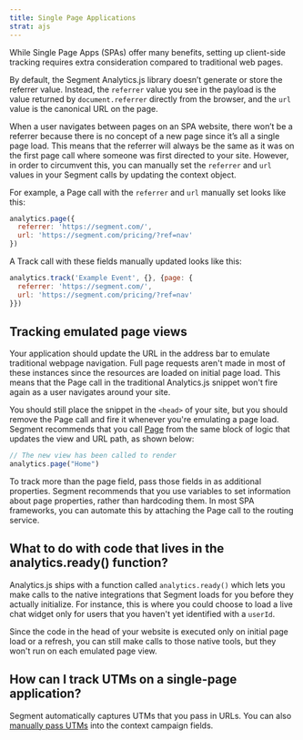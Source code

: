 ```yaml
---
title: Single Page Applications
strat: ajs
---
```


While Single Page Apps (SPAs) offer many benefits, setting up client-side tracking requires extra consideration compared to traditional web pages.

By default, the Segment Analytics.js library doesn’t generate or store the referrer value. Instead, the `referrer` value you see in the payload is the value returned by `document.referrer` directly from the browser, and the `url` value is the canonical URL on the page.

When a user navigates between pages on an SPA website, there won’t be a referrer because there is no concept of a new page since it’s all a single page load. This means that the referrer will always be the same as it was on the first page call where someone was first directed to your site. However, in order to circumvent this, you can manually set the `referrer` and `url` values in your Segment calls by updating the context object.

For example, a Page call with the `referrer` and `url` manually set looks like this:

```js
analytics.page({
  referrer: 'https://segment.com/',
  url: 'https://segment.com/pricing/?ref=nav'
})
```

A Track call with these fields manually updated looks like this:

```js
analytics.track('Example Event', {}, {page: {
  referrer: 'https://segment.com/',
  url: 'https://segment.com/pricing/?ref=nav'
}})
```

## Tracking emulated page views

Your application should update the URL in the address bar to emulate traditional webpage navigation. Full page requests aren't made in most of these instances since the resources are loaded on initial page load. This means that the Page call in the traditional Analytics.js snippet won't fire again as a user navigates around your site.

You should still place the snippet in the `<head>` of your site, but you should remove the Page call and fire it whenever you're emulating a page load. Segment recommends that you call [Page](/docs/connections/sources/catalog/libraries/website/javascript/#page) from the same block of logic that updates the view and URL path, as shown below:

```js
// The new view has been called to render
analytics.page("Home")
```

To track more than the page field, pass those fields in as additional properties. Segment recommends that you use variables to set information about page properties, rather than hardcoding them. In most SPA frameworks, you can automate this by attaching the Page call to the routing service.

## What to do with code that lives in the analytics.ready() function?

Analytics.js ships with a function called `analytics.ready()` which lets you make calls to the native integrations that Segment loads for you before they actually initialize. For instance, this is where you could choose to load a live chat widget only for users that you haven't yet identified with a `userId`.

Since the code in the head of your website is executed only on initial page load or a refresh, you can still make calls to those native tools, but they won't run on each emulated page view.

## How can I track UTMs on a single-page application?

Segment automatically captures UTMs that you pass in URLs. You can also [manually pass UTMs](/docs/connections/sources/catalog/libraries/website/javascript#utm-tracking) into the context campaign fields.
